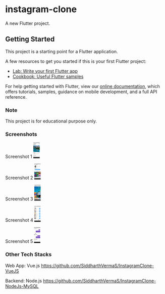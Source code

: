 # instagram-clone

A new Flutter project.

## Getting Started

This project is a starting point for a Flutter application.

A few resources to get you started if this is your first Flutter project:

- [Lab: Write your first Flutter app](https://flutter.dev/docs/get-started/codelab)
- [Cookbook: Useful Flutter samples](https://flutter.dev/docs/cookbook)

For help getting started with Flutter, view our
[online documentation](https://flutter.dev/docs), which offers tutorials,
samples, guidance on mobile development, and a full API reference.

### Note
This project is for educational purpose only.

### Screenshots
Screenshot 1
<img src="./screenshots/Screenshot1.jpg" width="20" height="50">
<br/>

Screenshot 2
<img src="./screenshots/Screenshot2.jpg" width="20" height="50">
<br/>

Screenshot 3
<img src="./screenshots/Screenshot3.jpg" width="20" height="50">
<br/>

Screenshot 4
<img src="./screenshots/Screenshot4.jpg" width="20" height="50">
<br/>

Screenshot 5
<img src="./screenshots/Screenshot5.jpg" width="20" height="50">

### Other Tech Stacks
Web App: Vue.js
https://github.com/SiddharthVermaS/InstagramClone-VueJS

Backend: Node.js
https://github.com/SiddharthVermaS/InstagramClone-NodeJs-MySQL